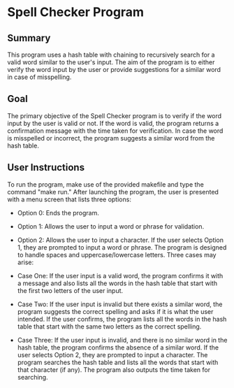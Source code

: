 # Spell Checker Program

## Summary
This program uses a hash table with chaining to recursively search for a valid word similar to the user's input. The aim of the program is to either verify the word input by the user or provide suggestions for a similar word in case of misspelling.

## Goal
The primary objective of the Spell Checker program is to verify if the word input by the user is valid or not. If the word is valid, the program returns a confirmation message with the time taken for verification. In case the word is misspelled or incorrect, the program suggests a similar word from the hash table.

## User Instructions
To run the program, make use of the provided makefile and type the command "make run." After launching the program, the user is presented with a menu screen that lists three options:

- Option 0: Ends the program.
- Option 1: Allows the user to input a word or phrase for validation.
- Option 2: Allows the user to input a character.
If the user selects Option 1, they are prompted to input a word or phrase. The program is designed to handle spaces and uppercase/lowercase letters. Three cases may arise:

- Case One: If the user input is a valid word, the program confirms it with a message and also lists all the words in the hash table that start with the first two letters of the user input.
- Case Two: If the user input is invalid but there exists a similar word, the program suggests the correct spelling and asks if it is what the user intended. If the user confirms, the program lists all the words in the hash table that start with the same two letters as the correct spelling.
- Case Three: If the user input is invalid, and there is no similar word in the hash table, the program confirms the absence of a similar word.
If the user selects Option 2, they are prompted to input a character. The program searches the hash table and lists all the words that start with that character (if any). The program also outputs the time taken for searching.

